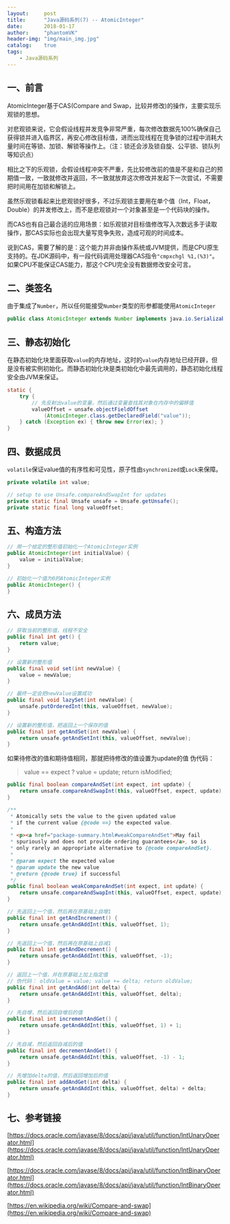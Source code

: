 ```yaml
---
layout:     post
title:      "Java源码系列(7) -- AtomicInteger"
date:       2018-01-17
author:     "phantomVK"
header-img: "img/main_img.jpg"
catalog:    true
tags:
    - Java源码系列
---
```


## 一、前言

AtomicInteger基于CAS(Compare and Swap，比较并修改)的操作，主要实现乐观锁的思想。

对悲观锁来说，它会假设线程并发竞争非常严重，每次修改数据先100%确保自己获得锁并进入临界区，再安心修改目标值，进而出现线程在竞争锁的过程中消耗大量时间在等锁、加锁、解锁等操作上。（注：锁还会涉及锁自旋、公平锁、锁队列等知识点）

相比之下的乐观锁，会假设线程冲突不严重，先比较修改前的值是不是和自己的预期值一致，一致就修改并返回，不一致就放弃这次修改并发起下一次尝试，不需要把时间用在加锁和解锁上。

虽然乐观锁看起来比悲观锁好很多，不过乐观锁主要用在单个值（Int，Float，Double）的并发修改上，而不是悲观锁对一个对象甚至是一个代码块的操作。

而CAS也有自己最合适的应用场景：如乐观锁对目标值修改写入次数远多于读取操作，那CAS实际也会出现大量写竞争失败，造成可观的时间成本。

说到CAS，需要了解的是：这个能力并非由操作系统或JVM提供，而是CPU原生支持的。在JDK源码中，有一段代码调用处理器CAS指令`"cmpxchgl %1,(%3)"`。如果CPU不能保证CAS能力，那这个CPU完全没有数据修改安全可言。

## 二、类签名

由于集成了`Number`，所以任何能接受`Number`类型的形参都能使用`AtomicInteger`

```java
public class AtomicInteger extends Number implements java.io.Serializable
```

## 三、静态初始化

在静态初始化块里面获取`value`的内存地址，这时的`value`内存地址已经开辟，但是没有被实例初始化。而静态初始化块是类初始化中最先调用的，静态初始化线程安全由JVM来保证。

```java
static {
    try {
        // 先反射出value的变量，然后通过变量查找其对象在内存中的偏移值
        valueOffset = unsafe.objectFieldOffset
            (AtomicInteger.class.getDeclaredField("value"));
    } catch (Exception ex) { throw new Error(ex); }
}
```

## 四、数据成员

`volatile`保证value值的有序性和可见性，原子性由`synchronized`或`Lock`来保障。

```java
private volatile int value;

// setup to use Unsafe.compareAndSwapInt for updates
private static final Unsafe unsafe = Unsafe.getUnsafe();
private static final long valueOffset;
```

## 五、构造方法

```java
// 用一个给定的整形值初始化一个AtomicInteger实例
public AtomicInteger(int initialValue) {
    value = initialValue;
}

// 初始化一个值为0的AtomicInteger实例
public AtomicInteger() {
}
```

## 六、成员方法

```java
// 获取当前的整形值，线程不安全
public final int get() {
    return value;
}

// 设置新的整形值
public final void set(int newValue) {
    value = newValue;
}

// 最终一定会把newValue设置成功
public final void lazySet(int newValue) {
    unsafe.putOrderedInt(this, valueOffset, newValue);
}

// 设置新的整形值，把返回上一个保存的值
public final int getAndSet(int newValue) {
    return unsafe.getAndSetInt(this, valueOffset, newValue);
}
```

如果待修改的值和期待值相同，那就把待修改的值设置为update的值
伪代码：

> value == expect ? value = update; return isModified;

```java
public final boolean compareAndSet(int expect, int update) {
    return unsafe.compareAndSwapInt(this, valueOffset, expect, update);
}

/**
 * Atomically sets the value to the given updated value
 * if the current value {@code ==} the expected value.
 *
 * <p><a href="package-summary.html#weakCompareAndSet">May fail
 * spuriously and does not provide ordering guarantees</a>, so is
 * only rarely an appropriate alternative to {@code compareAndSet}.
 *
 * @param expect the expected value
 * @param update the new value
 * @return {@code true} if successful
 */
public final boolean weakCompareAndSet(int expect, int update) {
    return unsafe.compareAndSwapInt(this, valueOffset, expect, update);
}

// 先返回上一个值，然后再在原基础上自增1
public final int getAndIncrement() {
    return unsafe.getAndAddInt(this, valueOffset, 1);
}

// 先返回上一个值，然后再在原基础上自减1
public final int getAndDecrement() {
    return unsafe.getAndAddInt(this, valueOffset, -1);
}

// 返回上一个值，并在原基础上加上指定值
// 伪代码： oldValue = value; value += delta; return oldValue; 
public final int getAndAdd(int delta) {
    return unsafe.getAndAddInt(this, valueOffset, delta);
}

// 先自增，然后返回自增后的值
public final int incrementAndGet() {
    return unsafe.getAndAddInt(this, valueOffset, 1) + 1;
}

// 先自减，然后返回自减后的值
public final int decrementAndGet() {
    return unsafe.getAndAddInt(this, valueOffset, -1) - 1;
}

// 先增加delta的值，然后返回增加后的值
public final int addAndGet(int delta) {
    return unsafe.getAndAddInt(this, valueOffset, delta) + delta;
}
```

## 七、参考链接

[https://docs.oracle.com/javase/8/docs/api/java/util/function/IntUnaryOperator.html](https://docs.oracle.com/javase/8/docs/api/java/util/function/IntUnaryOperator.html)

[https://docs.oracle.com/javase/8/docs/api/java/util/function/IntBinaryOperator.html](https://docs.oracle.com/javase/8/docs/api/java/util/function/IntBinaryOperator.html)

[https://en.wikipedia.org/wiki/Compare-and-swap](https://en.wikipedia.org/wiki/Compare-and-swap)

